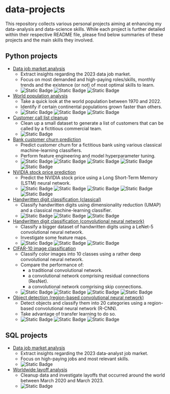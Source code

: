 # data-projects

This repository collects various personal projects aiming at enhancing my data-analysis and data-science skills. While each project is further detailed within their respective README file, please find below summaries of these projects and the main skills they involved.

## Python projects

- [Data job market analysis](/python_projects/data_job_market_analysis/)
  - Extract insights regarding the 2023 data job market.
  - Focus on most demanded and high-paying roles/skills, monthly trends and the existence (or not) of most optimal skills to learn.
  - ![Static Badge](https://img.shields.io/badge/Pandas-blue) ![Static Badge](https://img.shields.io/badge/Matplotlib-darkgreen) ![Static Badge](https://img.shields.io/badge/Seaborn-darkgreen)
- [World population analysis](/python_projects/world_population_analysis/)
  - Take a quick look at the world population between 1970 and 2022.
  - Identify if certain continental populations grown faster than others.
  - ![Static Badge](https://img.shields.io/badge/Pandas-blue) ![Static Badge](https://img.shields.io/badge/Matplotlib-darkgreen) ![Static Badge](https://img.shields.io/badge/Seaborn-darkgreen)
- [Customer call list cleanup](/python_projects/customer_call_list_cleanup/)
  - Clean up a small dataset to generate a list of customers that can be called by a fictitious commercial team.
  - ![Static Badge](https://img.shields.io/badge/Pandas-blue)
- [Bank customer churn prediction](/python_projects/bank_customer_churn_prediction)
  - Predict customer churn for a fictitious bank using various classical machine-learning classifiers.
  - Perform feature engineering and model hyperparameter tuning.
  - ![Static Badge](https://img.shields.io/badge/Scikit_Learn-orangered) ![Static Badge](https://img.shields.io/badge/Pandas-blue) ![Static Badge](https://img.shields.io/badge/Numpy-blue) ![Static Badge](https://img.shields.io/badge/Matplotlib-darkgreen) ![Static Badge](https://img.shields.io/badge/Seaborn-darkgreen)
- [NVIDIA stock price prediction](/python_projects/nvidia_stock_price_prediction/)
  - Predict the NVIDIA stock price using a Long Short-Term Memory (LSTM) neural network.
  - ![Static Badge](https://img.shields.io/badge/Pytorch-orangered) ![Static Badge](https://img.shields.io/badge/Pandas-blue) ![Static Badge](https://img.shields.io/badge/Numpy-blue) ![Static Badge](https://img.shields.io/badge/Matplotlib-darkgreen) ![Static Badge](https://img.shields.io/badge/Seaborn-darkgreen)
- [Handwritten digit classification (classical)](/python_projects/handwritten_digit_classification)
  - Classify handwritten digits using dimensionality reduction (UMAP) and a classical machine-learning classifier.
  - ![Static Badge](https://img.shields.io/badge/Scikit_Learn-orangered) ![Static Badge](https://img.shields.io/badge/Numpy-blue) ![Static Badge](https://img.shields.io/badge/Matplotlib-darkgreen)
- [Handwritten digit classification (convolutional neural network)](/python_projects/handwritten_digit_classification_cnn)
  - Classify a bigger dataset of handwritten digits using a LeNet-5 convolutional neural network.
  - Investigate some feature maps.
  - ![Static Badge](https://img.shields.io/badge/Pytorch-orangered) ![Static Badge](https://img.shields.io/badge/Numpy-blue) ![Static Badge](https://img.shields.io/badge/Matplotlib-darkgreen)
- [CIFAR-10 image classification](/python_projects/cifar10_image_classification)
  - Classify color images into 10 classes using a rather deep convolutional neural network.
  - Compare the performance of:
    - a traditional convolutional network.
    - a convolutional network comprising residual connections (ResNet).
    - a convolutional network comprising skip connections.
  - ![Static Badge](https://img.shields.io/badge/Pytorch-orangered) ![Static Badge](https://img.shields.io/badge/Numpy-blue) ![Static Badge](https://img.shields.io/badge/Matplotlib-darkgreen) ![Static Badge](https://img.shields.io/badge/Seaborn-darkgreen)
- [Object detection (region-based convolutional neural network)](/python_projects/object_detection)
  - Detect objects and classify them into 20 categories using a region-based convolutional neural network (R-CNN).
  - Take advantage of transfer learning to do so.
  - ![Static Badge](https://img.shields.io/badge/Pytorch-orangered) ![Static Badge](https://img.shields.io/badge/Numpy-blue) ![Static Badge](https://img.shields.io/badge/Matplotlib-darkgreen)


## SQL projects

- [Data job market analysis](/sql_projects/data_job_market_analysis/)
  - Extract insights regarding the 2023 data-analyst job market.
  - Focus on high-paying jobs and most relevant skills.
  - ![Static Badge](https://img.shields.io/badge/PostgreSQL-purple)
- [Worldwide layoff analysis](/sql_projects/world_layoffs_analysis/)
  - Cleanup data and investigate layoffs that occurred around the world between March 2020 and March 2023.
  - ![Static Badge](https://img.shields.io/badge/PostgreSQL-purple)

